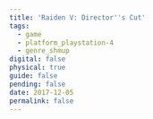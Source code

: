 ```yaml
---
title: 'Raiden V: Director''s Cut'
tags:
  - game
  - platform_playstation-4
  - genre_shmup
digital: false
physical: true
guide: false
pending: false
date: 2017-12-05
permalink: false
---
```


